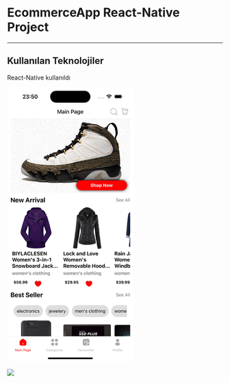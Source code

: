 <h1>EcommerceApp React-Native Project</h1>

<hr>

<h2>Kullanılan Teknolojiler</h2>

<p>React-Native kullanıldı</p>

![](src/assets/gif/screen-1.gif)

![](src/assets/gif/screen-2.gif)

